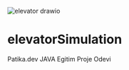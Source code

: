 ![elevator drawio](https://user-images.githubusercontent.com/108129872/184828904-6eb37ada-c6dc-4579-8a7c-f821b00a15c7.png)
# elevatorSimulation
Patika.dev JAVA Egitim Proje Odevi
